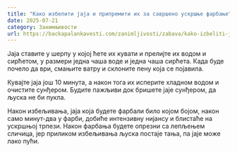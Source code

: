 ```yaml
---
title: "Како избелити јаја и припремити их за савршено ускршње фарбање"
date: 2025-07-21
category: Занимљивости
url: https://backapalankavesti.com/zanimljivosti/zabava/kako-izbeliti-jaja-i-pripremiti-ih-za-savrseno-uskrsnje-farbanje-ju/
---
```


Јаја ставите у шерпу у којој ћете их кувати и прелијте их водом и сирћетом, у размери једна чаша воде и једна чаша сирћета. Када буде почело да ври, смањите ватру и склоните пену која се појавила.

Кувајте јаја још 10 минута, а након тога их исперите хладном водом и очистите сунђером. Будите пажљиви док бришете јаје сунђером, да љуска не би пукла.

Након избељивања, јаја која будете фарбали било којом бојом, након само минут-два у фарби, добиће интензивну нијансу и блистаће на ускршњој трпези. Након фарбања будете опрезни са лепљењем сличица, јер приликом избељивања љуска постаје тања, па јаје може лако пући.

